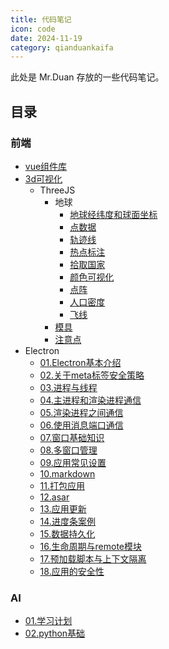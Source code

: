 ```yaml
---
title: 代码笔记
icon: code
date: 2024-11-19
category: qianduankaifa
---
```


此处是 Mr.Duan 存放的一些代码笔记。

## 目录

### 前端

- [vue组件库](vuecoms/)
- [3d可视化](3d/)
  - ThreeJS
    - 地球
      - [地球经纬度和球面坐标](https://mister-duan.github.io/demos/src/3d/%E5%9C%B0%E7%90%83/1.%E5%9C%B0%E7%90%83%E7%BB%8F%E7%BA%AC%E5%BA%A6%E5%92%8C%E7%90%83%E9%9D%A2%E5%9D%90%E6%A0%87/index.html)
      - [点数据](https://mister-duan.github.io/demos/src/3d/地球/2.点数据/index.html)
      - [轨迹线](https://mister-duan.github.io/demos/src/3d/地球/3.轨迹线/index.html)
      - [热点标注](https://mister-duan.github.io/demos/src/3d/地球/4.热点标注/index.html)
      - [拾取国家](https://mister-duan.github.io/demos/src/3d/地球/5.拾取国家/index.html)
      - [颜色可视化](https://mister-duan.github.io/demos/src/3d/地球/6.颜色可视化/index.html)
      - [点阵](https://mister-duan.github.io/demos/src/3d/地球/7.点阵/index.html)
      - [人口密度](https://mister-duan.github.io/demos/src/3d/地球/8.人口密度/index.html)
      - [飞线](https://mister-duan.github.io/demos/src/3d/地球/9.飞线/index.html)
    - [模具](https://mister-duan.github.io/demos/src/3d/模具/index.html)
    - [注意点](3d/notice)
- Electron
  - [01.Electron基本介绍](electron/01.Electron基本介绍)
  - [02.关于meta标签安全策略](electron/02.关于meta标签安全策略)
  - [03.进程与线程](electron/03.进程与线程)
  - [04.主进程和渲染进程通信](electron/04.主进程和渲染进程通信)
  - [05.渲染进程之间通信](electron/05.渲染进程之间通信)
  - [06.使用消息端口通信](electron/06.使用消息端口通信)
  - [07.窗口基础知识](electron/07.窗口基础知识)
  - [08.多窗口管理](electron/08.多窗口管理)
  - [09.应用常见设置](electron/09.应用常见设置)
  - [10.markdown](electron/10.markdown)
  - [11.打包应用](electron/11.打包应用)
  - [12.asar](electron/12.asar)
  - [13.应用更新](electron/13.应用更新)
  - [14.进度条案例](electron/14.进度条案例)
  - [15.数据持久化](electron/15.数据持久化)
  - [16.生命周期与remote模块](electron/16.生命周期与remote模块)
  - [17.预加载脚本与上下文隔离](electron/17.预加载脚本与上下文隔离)
  - [18.应用的安全性](electron/18.应用的安全性)

### AI

- [01.学习计划](ai/01.学习计划)
- [02.python基础](ai/02.python基础)
<!-- cv就看yolo，资料多，教程多，nlp看bert，传统机器学习看rnn -->
